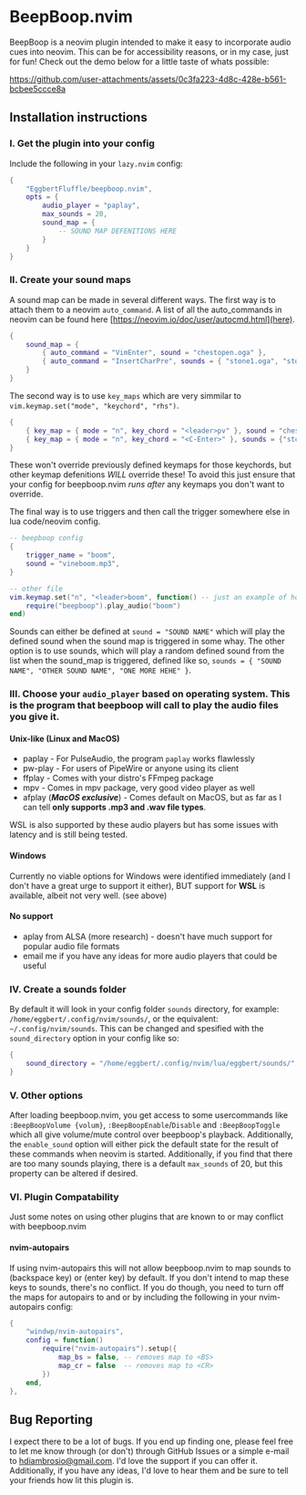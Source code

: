 # BeepBoop.nvim

BeepBoop is a neovim plugin intended to make it easy to incorporate audio cues into neovim. This can be for accessibility reasons, or in my case, just for fun! Check out the demo below for a little taste of whats possible:

https://github.com/user-attachments/assets/0c3fa223-4d8c-428e-b561-bcbee5ccce8a

## Installation instructions

### I. Get the plugin into your config
Include the following in your `lazy.nvim` config:
```lua
{
    "EggbertFluffle/beepboop.nvim",
    opts = {
        audio_player = "paplay",
        max_sounds = 20,
        sound_map = {
            -- SOUND MAP DEFENITIONS HERE
        }
    }
}
```

### II. Create your sound maps
A sound map can be made in several different ways. The first way is to attach them to a neovim `auto_command`. A list of all the auto_commands in neovim can be found here [https://neovim.io/doc/user/autocmd.html](here).
```lua
{
    sound_map = {
        { auto_command = "VimEnter", sound = "chestopen.oga" },
        { auto_command = "InsertCharPre", sounds = { "stone1.oga", "stone2.oga", "stone3.oga" } }
    }
}
```

The second way is to use `key_maps` which are very simmilar to `vim.keymap.set("mode", "keychord", "rhs")`.
```lua
{
    { key_map = { mode = "n", key_chord = "<leader>pv" }, sound = "chestopen.oga" },
    { key_map = { mode = "n", key_chord = "<C-Enter>" }, sounds = {"stone1.oga", "stone2.oga", "stone3.oga", "stone4.oga"} },
}
```
These won't override previously defined keymaps for those keychords, but other keymap defenitions *WILL* override these! To avoid this just ensure that your config for beepboop.nvim *runs after* any keymaps you don't want to override.

The final way is to use triggers and then call the trigger somewhere else in lua code/neovim config.
```lua
-- beepboop config
{
    trigger_name = "boom",
    sound = "vineboom.mp3",
}

-- other file
vim.keymap.set("n", "<leader>boom", function() -- just an example of how it *could* be called
    require("beepboop").play_audio("boom")
end)
```


Sounds can either be defined at `sound = "SOUND NAME"` which will play the defined sound when the sound map is triggered in some whay. The other option is to use sounds, which will play a random defined sound from the list when the sound_map is triggered, defined like so, `sounds = { "SOUND NAME", "OTHER SOUND NAME", "ONE MORE HEHE" }`.

### III. Choose your `audio_player` based on operating system. This is the program that beepboop will call to play the audio files you give it.

#### Unix-like (Linux and MacOS) 

* paplay - For PulseAudio, the program `paplay` works flawlessly
* pw-play - For users of PipeWire or anyone using its client
* ffplay - Comes with your distro's FFmpeg package
* mpv - Comes in mpv package, very good video player as well
* afplay (***MacOS exclusive***) - Comes default on MacOS, but as far as I can tell **only supports .mp3 and .wav file types**.

WSL is also supported by these audio players but has some issues with latency and is still being tested.

#### Windows

Currently no viable options for Windows were identified immediately (and I don't have a great urge to support it either), BUT support for **WSL** is available, albeit not very well. (see above)

#### No support
* aplay from ALSA (more research) - doesn't have much support for popular audio file formats
* email me if you have any ideas for more audio players that could be useful

### IV. Create a sounds folder
By default it will look in your config folder `sounds` directory, for example: `/home/eggbert/.config/nvim/sounds/`, or the equivalent: `~/.config/nvim/sounds`. This can be changed and spesified with the `sound_directory` option in your config like so:
```lua
{
    sound_directory = "/home/eggbert/.config/nvim/lua/eggbert/sounds/",
}
```

### V. Other options
After loading beepboop.nvim, you get access to some usercommands like `:BeepBoopVolume {volum}`, `:BeepBoopEnable`/`Disable` and `:BeepBoopToggle` which all give volume/mute control over beepboop's playback. Additionally, the `enable_sound` option will either pick the default state for the result of these commands when neovim is started. Additionally, if you find that there are too many sounds playing, there is a default `max_sounds` of 20, but this property can be altered if desired.

### VI. Plugin Compatability
Just some notes on using other plugins that are known to or may conflict with beepboop.nvim

#### nvim-autopairs
If using nvim-autopairs this will not allow beepboop.nvim to map sounds to <BS> (backspace key) or <CR> (enter key) by default. If you don't intend to map these keys to sounds, there's no conflict. If you do though, you need to turn off the maps for autopairs to <BS> and or  <CR> by including the following in your nvim-autopairs config:
```lua
{
    "windwp/nvim-autopairs",
    config = function()
        require("nvim-autopairs").setup({
            map_bs = false, -- removes map to <BS>
            map_cr = false  -- removes map to <CR>
        })
    end,
},
```

## Bug Reporting
I expect there to be a lot of bugs. If you end up finding one, please feel free to let me know through (or don't) through GitHub Issues or a simple e-mail to hdiambrosio@gmail.com. I'd love the support if you can offer it. Additionally, if you have any ideas, I'd love to hear them and be sure to tell your friends how lit this plugin is.
